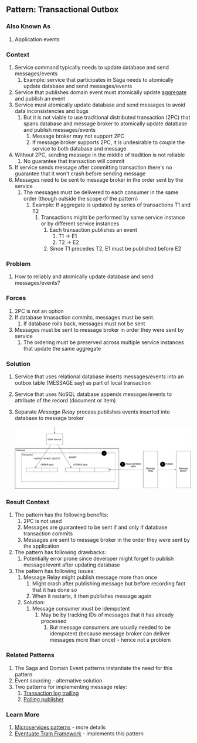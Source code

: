 ## Pattern: Transactional Outbox ##
### Also Known As ###
1. Application events

### Context ###
1. Service command typically needs to update database and send messages/events
	1. Example: service that participates in Saga needs to atomically update database and send messages/events
2. Service that publishes domain event must atomically update [aggregate](https://microservices.io/patterns/data/aggregate.html) and publish an event
3. Service must atomically update database and send messages to avoid data inconsistencies and bugs
	1. But it is not viable to use traditional distributed transaction (2PC) that spans database and message broker to atomically update database and publish messages/events
		1. Message broker may not support 2PC
		2. If message broker supports 2PC, it is undesirable to couple the service to both database and message
4. Without 2PC, sending message in the middle of tradition is not reliable
	1. No guarantee that transaction will commit
5. If service sends message after committing transaction there's no guarantee that it won't crash before sending message
6. Messages need to be sent to message broker in the order sent by the service
	1. The messages must be delivered to each consumer in the same order (though outside the scope of the pattern)
		1. Example: If aggregate is updated by series of transactions T1 and T2
			1. Transactions might be performed by same service instance or by different service instances
				1. Each transaction publishes an event
					1. T1 -> E1
					2. T2 -> E2
				2. Since T1 precedes T2, E1 must be published before E2

### Problem ###
1. How to reliably and atomically update database and send messages/events?

### Forces ###
1. 2PC is not an option
2. If database trnasaction commits, messages must be sent.
	1. If database rolls back, messages must not be sent
3. Messages must be sent to message broker in order they were sent by service
	1. The ordering must be preserved across multiple service instances that update the same aggregate

### Solution ###
1. Service that uses relational database inserts messages/events into an outbox table (MESSAGE say) as part of local transaction
2. Service that uses NoSQL database appends messages/events to attribute of the record (document or item)
3. Separate *Message Relay* process publishes events inserted into database to message broker

	![ReliablePublication.png](ReliablePublication.png)

### Result Context ###
1. The pattern has the following benefits:
	1. 2PC is not used
	2. Messages are guaranteed to be sent if and only if database transaction commits
	3. Messages are sent to message broker in the order they were sent by the application
2. The pattern has following drawbacks:
	1. Potentially error prone since developer might forget to publish message/event after updating database
3. The pattern has following issues:
	1. Message Relay might publish message more than once
		1. Might crash after publishing message but before recording fact that it has done so
		2. When it restarts, it then publishes message again
	2. Solution:
		1. Message consumer must be idempotent
			1. May be by tracking IDs of messages that it has already processed
				1. But message consumers are usually needed to be idempotent (because message broker can deliver messages more than once) - hence not a problem

### Related Patterns ###
1. The Saga and Domain Event patterns instantiate the need for this pattern
2. Event sourcing - alternative solution
3. Two patterns for implementing message relay:
	1. [Transaction log trailing](https://microservices.io/patterns/data/transaction-log-tailing.html)
	2. [Polling publisher](https://microservices.io/patterns/data/polling-publisher.html)

### Learn More ###
1. [Microservices patterns](https://microservices.io/book) - more details
2. [Eventuate Tram Framework](https://github.com/eventuate-tram/eventuate-tram-core) - implements this pattern